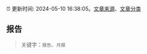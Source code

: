 :alarm_clock: 更新时间: 2024-05-10 16:38:05。[文章来源](/README.md)、[文章分类](/TAGS.md)

## 报告


> 关键字：`报告`、`月报`



